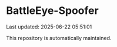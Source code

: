 # BattleEye-Spoofer

Last updated: 2025-06-22 05:51:01

This repository is automatically maintained.
